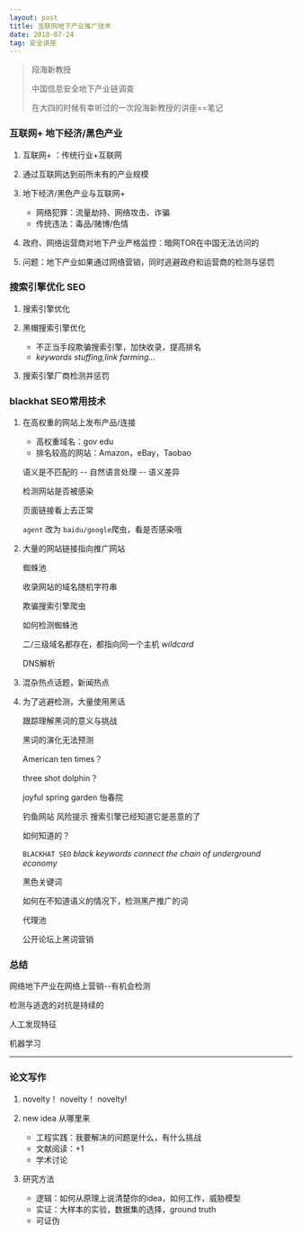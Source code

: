 ```yaml
---
layout: post
title: 互联网地下产业推广技术
date: 2018-07-24
tag: 安全讲座
---
```


> 段海新教授
> 
> 中国信息安全地下产业链调查
> 
> 在大四的时候有幸听过的一次段海新教授的讲座==笔记

### 互联网+ 地下经济/黑色产业

1. 互联网+ ：传统行业+互联网

2. 通过互联网达到前所未有的产业规模

3. 地下经济/黑色产业与互联网+

    - 网络犯罪：流量劫持、网络攻击、诈骗
    - 传统违法：毒品/赌博/色情
    
4. 政府、网络运营商对地下产业严格监控：暗网TOR在中国无法访问的

5. 问题：地下产业如果通过网络营销，同时逃避政府和运营商的检测与惩罚

### 搜索引擎优化 SEO

1. 搜索引擎优化

2. 黑帽搜索引擎优化

    - 不正当手段欺骗搜索引擎，加快收录，提高排名
    - *keywords stuffing,link farming...*
    
3. 搜索引擎厂商检测并惩罚 

### blackhat SEO常用技术

1. 在高权重的网站上发布产品/连接

    - 高权重域名：gov edu
    - 排名较高的网站：Amazon，eBay，Taobao
    
    语义是不匹配的 -- 自然语言处理 -- 语义差异
    
    检测网站是否被感染
    
    页面链接看上去正常 
    
    `agent` 改为 `baidu/google`爬虫，看是否感染哦
    
2. 大量的网站链接指向推广网站

    蜘蛛池
    
    收录网站的域名随机字符串
    
    欺骗搜索引擎爬虫
    
    如何检测蜘蛛池
    
    二/三级域名都存在，都指向同一个主机 *wildcard*
    
    DNS解析  
    
3. 混杂热点话题，新闻热点

4. 为了逃避检测，大量使用黑话

    跟踪理解黑词的意义与挑战
    
    黑词的演化无法预测
    
    American ten times？
    
    three shot dolphin？
    
    joyful spring garden 怡春院
    
    钓鱼网站 风险提示 搜索引擎已经知道它是恶意的了
    
    如何知道的？
    
    `BLACKHAT SEO`
    *black keywords connect the chain of underground economy*
    
    黑色关键词
    
    如何在不知道语义的情况下，检测黑产推广的词
    
    代理池
    
    公开论坛上黑词营销
    
### 总结

网络地下产业在网络上营销--有机会检测

检测与逃逸的对抗是持续的

人工发现特征

机器学习

-----

### 论文写作

1. novelty！ novelty！ novelty!

2. new idea 从哪里来

    - 工程实践：我要解决的问题是什么，有什么挑战
    - 文献阅读：+1
    - 学术讨论
    
3. 研究方法

    - 逻辑：如何从原理上说清楚你的idea，如何工作，威胁模型
    - 实证：大样本的实验，数据集的选择，ground truth
    - 可证伪


    
    
    
    
    







